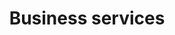 ---
title: Business services
longTitle: 'Business services'
tags:
- gccommon
french:
- "[[Services aux entreprises]]"
narrowerTerm:
- "[[Accounting]]"
- "[[Advertising]]"
scopeNote:
- "Services and resources for managing and operating "
---